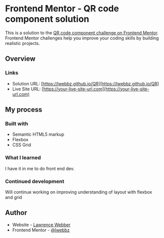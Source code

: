 # Frontend Mentor - QR code component solution

This is a solution to the [QR code component challenge on Frontend Mentor](https://www.frontendmentor.io/challenges/qr-code-component-iux_sIO_H). Frontend Mentor challenges help you improve your coding skills by building realistic projects.

## Overview

### Links

- Solution URL: [https://lwebbz.github.io/QR](https://lwebbz.github.io/QR)
- Live Site URL: [https://your-live-site-url.com](https://your-live-site-url.com)

## My process

### Built with

- Semantic HTML5 markup
- Flexbox
- CSS Grid

### What I learned

I have it in me to do front end dev.

### Continued development

Will continue working on improving understanding of layout with flexbox and grid

## Author

- Website - [Lawrence Webber](https://lwebbz.github.io)
- Frontend Mentor - [@lwebbz](https://www.frontendmentor.io/profile/yourusername)
